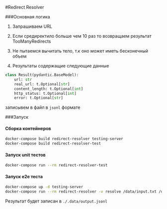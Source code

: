 #Redirect Resolver

###Основная логика

1) Запрашиваем URL
2) Если средиректило больше чем 10 раз то возвращаем результат TooManyRedirects
3) Не пытаемся вычитать тело, т.к оно может иметь бесконечный объем

4) Результаты содержащие следующие данные
```python
class Result(pydantic.BaseModel):
    url: str
    real_url: t.Optional[str]
    content_length: t.Optional[int]
    http_status: t.Optional[int]
    error: t.Optional[str]
```
записывем в файл в `jsonl` формате


###Запуск

#### Сборка контейнеров
```bash
docker-compose build redirect-resolver testing-server
docker-compose build redirect-resolver-test
```

#### Запуск unit тестов
```bash
docker-compose run --rm redirect-resolver-test

```

#### Запуск e2e теста
```bash
docker-compose up -d testing-server
docker-compose run --rm redirect-resolver -v resolve /data/input.txt /data/output.jsonl
```

Результат будет записан в `./.data/output.jsonl`

